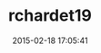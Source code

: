 ---
layout: post
title:  "rchardet19"
repo:   "oleander/rchardet"
date:   2015-02-18 17:05:41
gemurl: https://github.com/oleander/rchardet
---